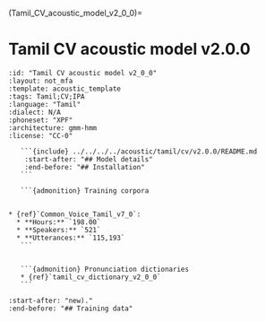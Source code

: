 
(Tamil_CV_acoustic_model_v2_0_0)=
# Tamil CV acoustic model v2.0.0

``````{acoustic} Tamil CV acoustic model v2.0.0
:id: "Tamil CV acoustic model v2_0_0"
:layout: not_mfa
:template: acoustic_template
:tags: Tamil;CV;IPA
:language: "Tamil"
:dialect: N/A
:phoneset: "XPF"
:architecture: gmm-hmm
:license: "CC-0"

   ```{include} ../../../../acoustic/tamil/cv/v2.0.0/README.md
    :start-after: "## Model details"
    :end-before: "## Installation"
   ```

   ```{admonition} Training corpora


* {ref}`Common_Voice_Tamil_v7_0`:
  * **Hours:** `198.00`
  * **Speakers:** `521`
  * **Utterances:** `115,193`
   ```


   ```{admonition} Pronunciation dictionaries
   * {ref}`tamil_cv_dictionary_v2_0_0`
   ```
``````

```{include} ../../../../acoustic/tamil/cv/v2.0.0/README.md
:start-after: "new)."
:end-before: "## Training data"
```
